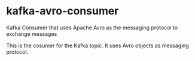 # kafka-avro-consumer
Kafka Consumer that uses Apache Avro as the messaging protocol to exchange messages

This is the cosumer for the Kafka topic. It uses Avro objects as messaging protocol.

